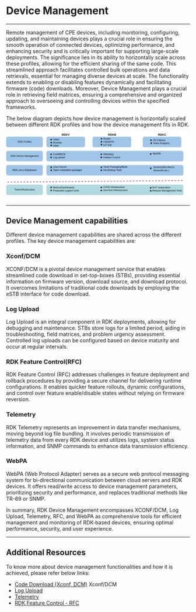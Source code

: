# Device Management

------------------------------------------------------------------------

Remote management of CPE devices, including monitoring, configuring, updating, and maintaining devices plays a crucial role in ensuring the smooth operation of connected devices, optimizing performance, and enhancing security and is critically important for supporting large-scale deployments.
The significance lies in its ability to horizontally scale across these profiles, allowing for the efficient sharing of the same code. This streamlined approach facilitates controlled bulk operations and data retrievals, essential for managing diverse devices at scale. The functionality extends to enabling or disabling features dynamically and facilitating firmware (code) downloads. Moreover, Device Management plays a crucial role in retrieving field matrices, ensuring a comprehensive and organized approach to overseeing and controlling devices within the specified frameworks.

The below diagram depicts how device management is horizontally
scaled between different RDK profiles and how the device management fits in RDK.

![device mgmnt](./device-management-images/devicemgmnt.png)

------------------------------------------------------------------------

## Device Management capabilities

Different device management capabilities are shared across the different profiles. The key device management capabilities are:

### Xconf/DCM

XCONF/DCM is a pivotal device management service that enables streamlined code download in set-top-boxes (STBs), providing essential information on firmware version, download source, and download protocol. It overcomes limitations of traditional code downloads by employing the eSTB interface for code download.

### Log Upload

Log Upload is an integral component in RDK deployments, allowing for debugging and maintenance. STBs store logs for a limited period, aiding in troubleshooting, field matrices, and problem urgency assessment. Controlled log uploads can be configured based on device maturity and occur at regular intervals.

### RDK Feature Control(RFC)

RDK Feature Control (RFC) addresses challenges in feature deployment and rollback procedures by providing a secure channel for delivering runtime configurations. It enables quicker feature rollouts, dynamic configurations, and control over feature enable/disable states without relying on firmware reversion.

### Telemetry

RDK Telemetry represents an improvement in data transfer mechanisms, moving beyond log file bundling. It involves periodic transmission of telemetry data from every RDK device and utilizes logs, system status information, and SNMP commands to enhance data transmission efficiency.

### WebPA

WebPA (Web Protocol Adapter) serves as a secure web protocol messaging system for bi-directional communication between cloud servers and RDK devices. It offers read/write access to device management parameters, prioritizing security and performance, and replaces traditional methods like TR-69 or SNMP.

In summary, RDK Device Management encompasses XCONF/DCM, Log Upload, Telemetry, RFC, and WebPA as comprehensive tools for efficient management and monitoring of RDK-based devices, ensuring optimal performance, security, and user experience.

------------------------------------------------------------------------

## Additional Resources

To know more about device management functionalities and how it is achieved, please refer below links:

-   [Code Download (Xconf, DCM)](https://wiki.rdkcentral.com/display/RDK/Code+Download+(Xconf,+DCM))
    Xconf/DCM
-   [Log Upload](https://wiki.rdkcentral.com/display/RDK/Log+Upload)
-   [Telemetry](https://wiki.rdkcentral.com/display/RDK/Telemetry)
-   [RDK Feature Control - RFC](https://wiki.rdkcentral.com/display/RDK/RDK+Feature+Control+-+RFC)

